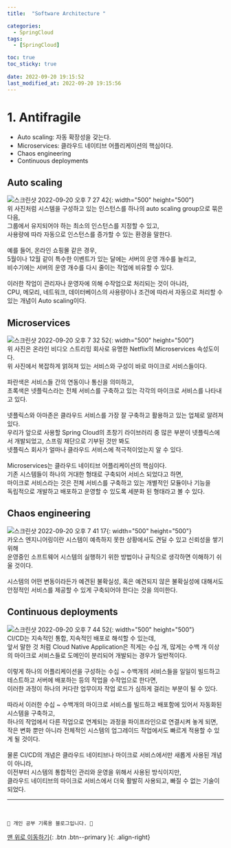 ```yaml
---
title:  "Software Architecture "

categories:
  - SpringCloud
tags:
  - [SpringCloud]

toc: true
toc_sticky: true
 
date: 2022-09-20 19:15:52
last_modified_at: 2022-09-20 19:15:56
---
```


# 1. Antifragile
- Auto scaling: 자동 확장성을 갖는다.
- Microservices: 클라우드 네이티브 어플리케이션의 핵심이다.
- Chaos engineering
- Continuous deployments

## Auto scaling
![스크린샷 2022-09-20 오후 7 27 42](https://user-images.githubusercontent.com/59405576/191234756-229f90a8-99a0-4bfb-a2c6-fad1c8c09187.png){: width="500" height="500"}<br>
위 사진처럼 시스템을 구성하고 있는 인스턴스를 하나의 auto scaling group으로 묶은 다음,<br>
그룹에서 유지되어야 하는 최소의 인스턴스를 지정할 수 있고,<br>
사용량에 따라 자동으로 인스턴스를 증가할 수 있는 환경을 말한다.<br><br>
예를 들어, 온라인 쇼핑몰 같은 경우,<br>
5월이나 12월 같이 특수한 이벤트가 있는 달에는 서버의 운영 개수를 늘리고,<br>
비수기에는 서버의 운영 개수를 다시 줄이는 작업에 비유할 수 있다.<br><br>
이러한 작업이 관리자나 운영자에 의해 수작업으로 처리되는 것이 아니라,<br>
CPU, 메모리, 네트워크, 데이터베이스의 사용량이나 조건에 따라서 자동으로 처리할 수 있는 개념이 Auto scaling이다.

## Microservices
![스크린샷 2022-09-20 오후 7 32 52](https://user-images.githubusercontent.com/59405576/191235859-c54adb48-4fdd-4024-84d0-530dbfcd6659.png){: width="500" height="500"}<br>
위 사진은 온라인 비디오 스트리밍 회사로 유명한 Netflix의 Microservices 속성도이다.<br>
위 사진에서 복잡하게 얽혀져 있는 서비스와 구성이 바로 마이크로 서비스들이다.<br><br>
파란색은 서비스들 간의 연동이나 통신을 의미하고,<br>
초록색은 넷플릭스라는 전체 서비스를 구축하고 있는 각각의 마이크로 서비스를 나타내고 있다.<br><br>
넷플릭스와 아마존은 클라우드 서비스를 가장 잘 구축하고 활용하고 있는 업체로 알려져 있다.<br>
우리가 앞으로 사용할 Spring Cloud의 초창기 라이브러리 중 많은 부분이 넷플릭스에서 개발되었고, 스프링 재단으로 기부된 것만 봐도<br>
넷플릭스 회사가 얼마나 클라우드 서비스에 적극적이었는지 알 수 있다.<br><br>
Microservices는 클라우드 네이티브 어플리케이션의 핵심이다.<br>
기존 시스템들이 하나의 거대한 형태로 구축되어 서비스 되었다고 하면,<br>
마이크로 서비스라는 것은 전체 서비스를 구축하고 있는 개별적인 모듈이나 기능을 <br>
독립적으로 개발하고 배포하고 운영할 수 있도록 세분화 된 형태라고 볼 수 있다.

## Chaos engineering
![스크린샷 2022-09-20 오후 7 41 17](https://user-images.githubusercontent.com/59405576/191237421-fec94881-c822-40e4-b5b1-ce3a0dda8785.png){: width="500" height="500"}<br>
카오스 엔지니어링이란 시스템이 예측하지 못한 상황에서도 견딜 수 있고 신뢰성을 쌓기 위해 <br>
운영중인 소프트웨어 시스템의 실행하기 위한 방법이나 규칙으로 생각하면 이해하기 쉬울 것이다.<br><br>
시스템의 어떤 변동이라든가 예견된 불확실성, 혹은 예견되지 않은 불확실성에 대해서도 <br>
안정적인 서비스를 제공할 수 있게 구축되어야 한다는 것을 의미한다.<br>

## Continuous deployments
![스크린샷 2022-09-20 오후 7 44 52](https://user-images.githubusercontent.com/59405576/191238070-3180e6b2-edcc-44cb-8670-fbc4e9da8408.png){: width="500" height="500"}<br>
CI/CD는 지속적인 통합, 지속적인 배포로 해석할 수 있는데,<br>
앞서 말한 것 처럼 Cloud Native Application은 적게는 수십 개, 많게는 수백 개 이상의 마이크로 서비스들로 도메인이 분리되어 개발되는 경우가 일반적이다.<br><br>
이렇게 하나의 어플리케이션을 구성하는 수십 ~ 수백개의 서비스들을 일일이 빌드하고 테스트하고 서버에 배포하는 등의 작업을 수작업으로 한다면,<br>
이러한 과정이 하나의 커다란 업무이자 작업 로드가 심하게 걸리는 부분이 될 수 있다.<br><br>
따라서 이러한 수십 ~ 수백개의 마이크로 서비스를 빌드하고 배포함에 있어서 자동화된 시스템을 구축하고,<br>
하나의 작업에서 다른 작업으로 연계되는 과정을 파이프라인으로 연결시켜 놓게 되면,<br>
작은 변화 뿐만 아니라 전체적인 시스템의 업그레이드 작업에서도 빠르게 적용할 수 있게 될 것이다.<br><br>
물론 CI/CD의 개념은 클라우드 네이티브나 마이크로 서비스에서만 새롭게 사용된 개념이 아니라,<br>
이전부터 시스템의 통합적인 관리와 운영을 위해서 사용된 방식이지만,<br>
클라우드 네이티브의 마이크로 서비스에서 더욱 활발히 사용되고, 빠질 수 없는 기술이 되었다.







***
<br>


    💛 개인 공부 기록용 블로그입니다. 👻

[맨 위로 이동하기](#){: .btn .btn--primary }{: .align-right}